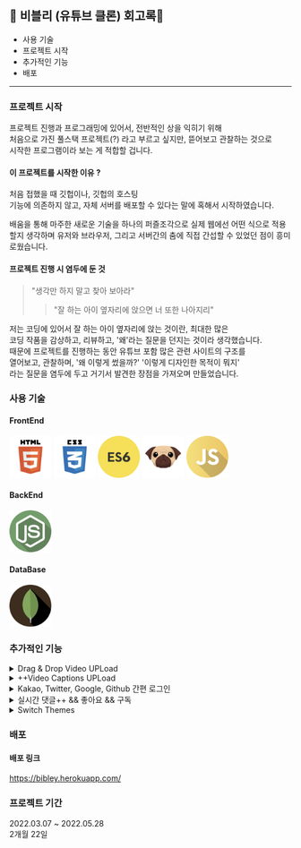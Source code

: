 ## 👀 비블리 (유튜브 클론) 회고록💭

- 사용 기술
- 프로젝트 시작
- 추가적인 기능
- 배포

---

### 프로젝트 시작

프로젝트 진행과 프로그래밍에 있어서, 전반적인 상을 익히기 위해  
처음으로 가진 풀스택 프로젝트(?) 라고 부르고 싶지만, 뜯어보고 관찰하는 것으로 <br>
시작한 프로그램이라 보는 게 적합할 겁니다.

#### 이 프로젝트를 시작한 이유 ?

처음 접했을 때 깃헙이나, 깃헙의 호스팅
<br>
기능에 의존하지 않고, 자체 서버를 배포할 수 있다는 말에 혹해서 시작하였습니다.

배움을 통해 마주한 새로운 기술을 하나의 퍼즐조각으로
실제 웹에선 어떤 식으로 적용할지 생각하며
유저와 브라우저, 그리고 서버간의 춤에 직접
간섭할 수 있었던 점이 흥미로웠습니다.

#### 프로젝트 진행 시 염두에 둔 것

> "생각만 하지 말고 찾아 보아라"
>
> > "잘 하는 아이 옆자리에 앉으면 너 또한 나아지리"

저는 코딩에 있어서 잘 하는 아이 옆자리에 앉는 것이란, 최대한 많은
<br>
코딩 작품을 감상하고, 리뷰하고, '왜'라는 질문을 던지는 것이라 생각했습니다.
<br>
때문에 프로젝트를 진행하는 동안 유튜브 포함 많은 관련 사이트의 구조를
<br>
열어보고, 관찰하며, '왜 이렇게 썼을까?' '이렇게 디자인한 목적이 뭐지'
<br>
라는 질문을 염두에 두고 거기서 발견한 장점을 가져오며 만들었습니다.

### 사용 기술

#### FrontEnd

<p>
<img src="./read_src/tech_icon/html5.png" width="75" height="75"/>
<img src="./read_src/tech_icon/css3.png" width="75" height="75"/>
<img src="./read_src/tech_icon/es6.png" width="75" height="75"/>
<img src="./read_src/tech_icon/pug.png" width="75" height="75"/>
<img src="./read_src/tech_icon/js.png" width="75" height="75"/>
</p>

#### BackEnd

<img src="./read_src/tech_icon/nodejs.png" width="75" height="75"/>

#### DataBase

<img src="./read_src/tech_icon/mongodb.png" width="75" height="75"/>

### 추가적인 기능

<details>
<summary>Drag & Drop Video UPLoad</summary>

#### Drag & Drop Video UPLoad

리액트 수업으로 넘아가기 전, 바닐라 JS로 가능한 한 모든 인터렉티브한 부분을 구현해 보고, 기반을 다지기 위해 만들어본 추가적인 기능입니다.

#### Before, 구현 중 마주한 문제 ?

파일 리더를 통해 원하는 html element 안에 fileURL이 들어간 비디오 태그를 집어넣어 drop된 비디오를 보여주는 방식으로 구현해 보았습니다.
<br>
비디오를 원하는 구역에 불러왔을 지라도, 원래 비디오 데이터를 받을 수 있는 요소는 form에 있는 input이었기 때문에, 파일 드롭 후 제출 버튼 클릭 시, 데이터 베이스에 올라가지 않는 경우가 발생했습니다.

#### After, 이 문제를 고친 방법은 ?

비디오 파일을 읽어올 때, input element와 JS event dataTrasfer의 files 속성을 이용해, 파일 로딩 시 input 값을 부여하는 것으로, 이 문제가 발생하지 않도록 수정하였습니다.

<details>
<summary>적용 사진 보기</summary>

<img src="./read_src/screen_shot/videoDrop_sreen.gif" width="600"/>

</details>

</details>
<details>
<summary>++Video Captions UPLoad</summary>

#### Video Captions UPLoad

비디오를 업로드 하기 위한 사이트 인지라, 자막 업로드 기능이 없을 시, 비디오 시청이 매우 불편할 것 같아 만들어본 기능입니다.

<details>
<summary>소스 코드 보기</summary>

#### ./src/controllers/videoController.js

```
const { _id } = req.session.user;
    const { video, thumb, captions } = req.files;
    const { title, description, hashtags } = req.body;
    const isHeroku = process.env.NODE_ENV === "production";
    try{
        const newVideo = await Video.create({
            title,
            description,
            createdAt: new Date(Date.now()).toLocaleDateString(),
            hashtags: Video.formatHashtags(hashtags),
            fileUrl: isHeroku ? video[0].location : video[0].path,
            thumbUrl: isHeroku ? Video.changePathFormula(thumb[0].location) : Video.changePathFormula(thumb[0].path),
            captionsUrl: captions ? (isHeroku ? captions[0].location : captions[0].path ) : "",
            owner: _id,
        });
```

</details>

#### Before, 구현 중 발견한 문제점 ?

자막 url을 저장할 때, rep.files.captions 가 null 인 경우, 자막 업로드에 실패하는 에러를 발견했습니다.

#### After, 이 문제를 해결한 방법은 ?

업로드 전, 선택된 자막 파일이 있는 지 묻는 if문을 통해, 선택된 파일이 있을 시 파일 경로를 저장하고, 없을 시 공백으로 두어 해결하였습니다.

</details>
<details>
<summary>Kakao, Twitter, Google, Github 간편 로그인</summary>

#### Kakao, Twitter, Google, Github 소셜 간편 로그인

- 아직 작성 중... 💨

</details>
<details>
<summary>실시간 댓글++ && 좋아요 && 구독</summary>

#### 실시간 댓글++ && 좋아요 && 구독

- 아직 작성 중... 💨

</details>
<details>
<summary>Switch Themes</summary>

#### Switch Themes

- 아직 작성 중... 💨

</details>

### 배포

#### 배포 링크

<a href="https://bibley.herokuapp.com/">https://bibley.herokuapp.com/</a>

### 프로젝트 기간

2022.03.07 ~ 2022.05.28
<br>
2개월 22일
